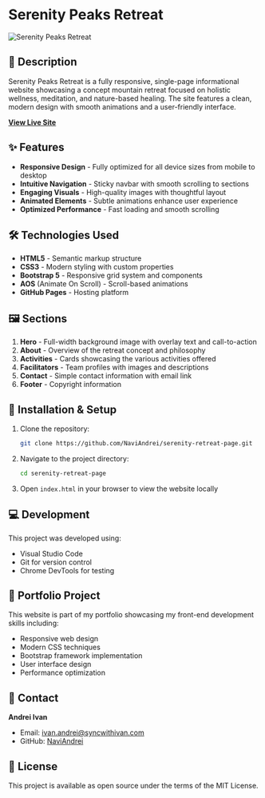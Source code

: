 # Serenity Peaks Retreat

![Serenity Peaks Retreat](hero1.jpg)

## 📝 Description

Serenity Peaks Retreat is a fully responsive, single-page informational website showcasing a concept mountain retreat focused on holistic wellness, meditation, and nature-based healing. The site features a clean, modern design with smooth animations and a user-friendly interface.

**[View Live Site](https://naviandrei.github.io/serenity-retreat-page/)**

## ✨ Features

- **Responsive Design** - Fully optimized for all device sizes from mobile to desktop
- **Intuitive Navigation** - Sticky navbar with smooth scrolling to sections
- **Engaging Visuals** - High-quality images with thoughtful layout
- **Animated Elements** - Subtle animations enhance user experience
- **Optimized Performance** - Fast loading and smooth scrolling

## 🛠️ Technologies Used

- **HTML5** - Semantic markup structure
- **CSS3** - Modern styling with custom properties
- **Bootstrap 5** - Responsive grid system and components
- **AOS** (Animate On Scroll) - Scroll-based animations
- **GitHub Pages** - Hosting platform

## 🖼️ Sections

1. **Hero** - Full-width background image with overlay text and call-to-action
2. **About** - Overview of the retreat concept and philosophy
3. **Activities** - Cards showcasing the various activities offered
4. **Facilitators** - Team profiles with images and descriptions
5. **Contact** - Simple contact information with email link
6. **Footer** - Copyright information

## 🚀 Installation & Setup

1. Clone the repository:
   ```bash
   git clone https://github.com/NaviAndrei/serenity-retreat-page.git
   ```
2. Navigate to the project directory:
   ```bash
   cd serenity-retreat-page
   ```
3. Open `index.html` in your browser to view the website locally

## 💻 Development

This project was developed using:
- Visual Studio Code
- Git for version control
- Chrome DevTools for testing

## 📌 Portfolio Project

This website is part of my portfolio showcasing my front-end development skills including:
- Responsive web design
- Modern CSS techniques
- Bootstrap framework implementation
- User interface design
- Performance optimization

## 👤 Contact

**Andrei Ivan**
- Email: [ivan.andrei@syncwithivan.com](mailto:ivan.andrei@syncwithivan.com)
- GitHub: [NaviAndrei](https://github.com/NaviAndrei)

## 📄 License

This project is available as open source under the terms of the MIT License. 
